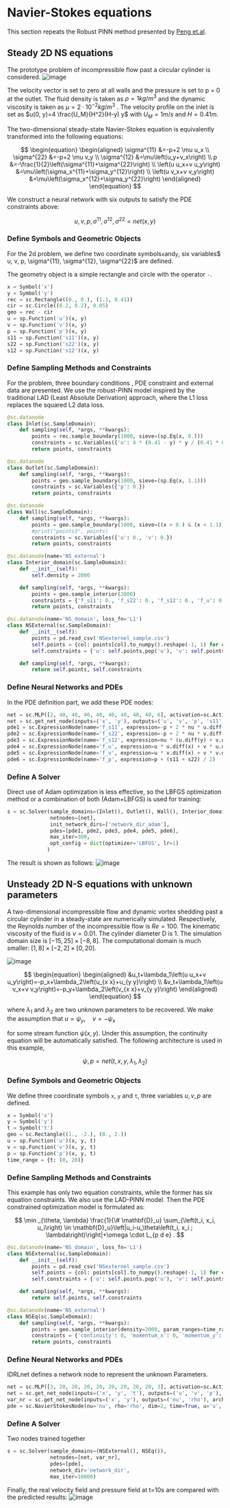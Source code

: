 # Navier-Stokes equations

This section repeats the Robust PINN method presented by [Peng et.al](https://deepai.org/publication/robust-regression-with-highly-corrupted-data-via-physics-informed-neural-networks).

## Steady 2D NS equations

The prototype problem of incompressible flow past a circular cylinder is considered.
![image](https://github.com/xiangzixuebit/picture/raw/3d73005f3642f10400975659479e856fb99f6518/NS1.png)

The velocity vector is set to zero at all walls and the pressure is set to p = 0 at the outlet. The fluid density is taken as $\rho = 1kg/m^3$ and the dynamic viscosity is taken as $\mu = 2 · 10^{−2}kg/m^3$ . The velocity profile on the inlet is set as $u(0, y)=4 \frac{U_M}{H^2}(H-y) y$ with $U_M = 1m/s$ and $H = 0.41m$.

The two-dimensional steady-state Navier-Stokes equation is equivalently transformed into the following equations:

$$
\begin{equation}
\begin{aligned}
\sigma^{11} &=-p+2 \mu u_x \\
\sigma^{22} &=-p+2 \mu v_y \\
\sigma^{12} &=\mu\left(u_y+v_x\right) \\
p &=-\frac{1}{2}\left(\sigma^{11}+\sigma^{22}\right) \\
\left(u u_x+v u_y\right) &=\mu\left(\sigma_x^{11}+\sigma_y^{12}\right) \\
\left(u v_x+v v_y\right) &=\mu\left(\sigma_x^{12}+\sigma_y^{22}\right)
\end{aligned}
\end{equation}
$$

We construct a neural network with six outputs to satisfy the PDE constraints above:

$$
\begin{equation}
u, v, p, \sigma^{11}, \sigma^{12}, \sigma^{22}=net(x, y)
\end{equation}
$$

### Define Symbols and Geometric Objects

For the 2d problem, we define two coordinate symbols`x`and`y`, six variables$ u, v, p, \sigma^{11}, \sigma^{12}, \sigma^{22}$ are defined.

The geometry object is a simple rectangle and circle with the operator `-`.

```python
x = Symbol('x')  
y = Symbol('y')  
rec = sc.Rectangle((0., 0.), (1.1, 0.41))  
cir = sc.Circle((0.2, 0.2), 0.05)  
geo = rec - cir  
u = sp.Function('u')(x, y)  
v = sp.Function('v')(x, y)  
p = sp.Function('p')(x, y)  
s11 = sp.Function('s11')(x, y)  
s22 = sp.Function('s22')(x, y)  
s12 = sp.Function('s12')(x, y)  
```

### Define Sampling Methods and Constraints

For the problem, three boundary conditions , PDE constraint and external data are presented. We use the robust-PINN model inspired by the traditional LAD (Least Absolute Derivation) approach, where the L1 loss replaces the squared L2 data loss.

```python
@sc.datanode
class Inlet(sc.SampleDomain):
    def sampling(self, *args, **kwargs):
        points = rec.sample_boundary(1000, sieve=(sp.Eq(x, 0.)))
        constraints = sc.Variables({'u': 4 * (0.41 - y) * y / (0.41 * 0.41)})
        return points, constraints

@sc.datanode
class Outlet(sc.SampleDomain):
    def sampling(self, *args, **kwargs):
        points = geo.sample_boundary(1000, sieve=(sp.Eq(x, 1.1)))
        constraints = sc.Variables({'p': 0.})
        return points, constraints

@sc.datanode
class Wall(sc.SampleDomain):
    def sampling(self, *args, **kwargs):
        points = geo.sample_boundary(1000, sieve=((x > 0.) & (x < 1.1)))
        #print("points3", points)
        constraints = sc.Variables({'u': 0., 'v': 0.})
        return points, constraints

@sc.datanode(name='NS_external')
class Interior_domain(sc.SampleDomain):
    def __init__(self):
        self.density = 2000

    def sampling(self, *args, **kwargs):
        points = geo.sample_interior(2000)
        constraints = {'f_s11': 0., 'f_s22': 0., 'f_s12': 0., 'f_u': 0., 'f_v': 0., 'f_p': 0.}
        return points, constraints

@sc.datanode(name='NS_domain', loss_fn='L1')
class NSExternal(sc.SampleDomain):
    def __init__(self):
        points = pd.read_csv('NSexternel_sample.csv')
        self.points = {col: points[col].to_numpy().reshape(-1, 1) for col in points.columns}
        self.constraints = {'u': self.points.pop('u'), 'v': self.points.pop('v'), 'p': self.points.pop('p')}

    def sampling(self, *args, **kwargs):
        return self.points, self.constraints
```

### Define Neural Networks and PDEs

In the PDE definition part, we add these PDE nodes:

```python
net = sc.MLP([2, 40, 40, 40, 40, 40, 40, 40, 40, 6], activation=sc.Activation.tanh)
net = sc.get_net_node(inputs=('x', 'y'), outputs=('u', 'v', 'p', 's11', 's22', 's12'), name='net', arch=sc.Arch.mlp)
pde1 = sc.ExpressionNode(name='f_s11', expression=-p + 2 * nu * u.diff(x) - s11)
pde2 = sc.ExpressionNode(name='f_s22', expression=-p + 2 * nu * v.diff(y) - s22)
pde3 = sc.ExpressionNode(name='f_s12', expression=nu * (u.diff(y) + v.diff(x)) - s12)
pde4 = sc.ExpressionNode(name='f_u', expression=u * u.diff(x) + v * u.diff(y) - nu * (s11.diff(x) + s12.diff(y)))
pde5 = sc.ExpressionNode(name='f_v', expression=u * v.diff(x) + v * v.diff(y) - nu * (s12.diff(x) + s22.diff(y)))
pde6 = sc.ExpressionNode(name='f_p', expression=p + (s11 + s22) / 2)
```

### Define A Solver

Direct use of Adam optimization is less effective, so the LBFGS optimization method or a combination of both (Adam+LBFGS) is used for training:

```python
s = sc.Solver(sample_domains=(Inlet(), Outlet(), Wall(), Interior_domain(), NSExternal()),
              netnodes=[net],
              init_network_dirs=['network_dir_adam'],
              pdes=[pde1, pde2, pde3, pde4, pde5, pde6],
              max_iter=300,
              opt_config = dict(optimizer='LBFGS', lr=1)
             )
```

The result is shown as follows:
![image](https://github.com/xiangzixuebit/picture/raw/3d73005f3642f10400975659479e856fb99f6518/NS11.png)

## Unsteady 2D N-S equations with unknown parameters

A two-dimensional incompressible flow and dynamic vortex shedding past a circular cylinder in a steady-state are numerically simulated. Respectively, the Reynolds number of the incompressible flow is $Re = 100$. The kinematic viscosity of the fluid is $\nu = 0.01$. The cylinder diameter D is 1. The simulation domain size is
$[-15,25] × [-8,8]$. The computational domain is much smaller: $[1,8] × [-2,2]× [0,20]$.

![image](https://github.com/xiangzixuebit/picture/raw/3d73005f3642f10400975659479e856fb99f6518/NS2.png)

$$
\begin{equation}
\begin{aligned}
&u_t+\lambda_1\left(u u_x+v u_y\right)=-p_x+\lambda_2\left(u_{x x}+u_{y y}\right) \\
&v_t+\lambda_1\left(u v_x+v v_y\right)=-p_y+\lambda_2\left(v_{x x}+v_{y y}\right)
\end{aligned}
\end{equation}
$$

where $\lambda_1$ and $\lambda_2$ are two unknown parameters to be recovered. We make the assumption that $u=\psi_y, \quad v=-\psi_x$

for some stream function $\psi(x, y)$. Under this assumption, the continuity equation will be automatically satisfied. The following architecture is used in this example,

$$
\begin{equation}
\psi, p=net\left(t, x, y, \lambda_1, \lambda_2\right)
\end{equation}
$$

### Define Symbols and Geometric Objects

We define three coordinate symbols `x`, `y` and `t`, three variables $u,v,p$ are defined.

```python
x = Symbol('x')
y = Symbol('y')
t = Symbol('t')
geo = sc.Rectangle((1., -2.), (8., 2.))
u = sp.Function('u')(x, y, t)
v = sp.Function('v')(x, y, t)
p = sp.Function('p')(x, y, t)
time_range = {t: (0, 20)}
```

### Define Sampling Methods and Constraints

This example has only two equation constraints, while the former has six equation constraints. We also use the LAD-PINN model. Then the PDE constrained optimization model is formulated as:

$$
\min _{\theta, \lambda} \frac{1}{\# \mathbf{D}_u} \sum_{\left(t_i, x_i, u_i\right) \in \mathbf{D}_u}\left|u_i-u_\theta\left(t_i, x_i ; \lambda\right)\right|+\omega \cdot L_{p d e} .
$$

```python
@sc.datanode(name='NS_domain', loss_fn='L1')
class NSExternal(sc.SampleDomain):
    def __init__(self):
        points = pd.read_csv('NSexternel_sample.csv')
        self.points = {col: points[col].to_numpy().reshape(-1, 1) for col in points.columns}
        self.constraints = {'u': self.points.pop('u'), 'v': self.points.pop('v'), 'p': self.points.pop('p')}

    def sampling(self, *args, **kwargs):
        return self.points, self.constraints

@sc.datanode(name='NS_external')
class NSEq(sc.SampleDomain):
    def sampling(self, *args, **kwargs):
        points = geo.sample_interior(density=2000, param_ranges=time_range)
        constraints = {'continuity': 0, 'momentum_x': 0, 'momentum_y': 0}
        return points, constraints
```

### Define Neural Networks and PDEs

IDRLnet defines a network node to represent the unknown Parameters.

```python
net = sc.MLP([3, 20, 20, 20, 20, 20, 20, 20, 20, 3], activation=sc.Activation.tanh)
net = sc.get_net_node(inputs=('x', 'y', 't'), outputs=('u', 'v', 'p'), name='net', arch=sc.Arch.mlp)
var_nr = sc.get_net_node(inputs=('x', 'y'), outputs=('nu', 'rho'), arch=sc.Arch.single_var)
pde = sc.NavierStokesNode(nu='nu', rho='rho', dim=2, time=True, u='u', v='v', p='p')
```

### Define A Solver

Two nodes trained together

```python
s = sc.Solver(sample_domains=(NSExternal(), NSEq()),
              netnodes=[net, var_nr],
              pdes=[pde],
              network_dir='network_dir',
              max_iter=10000)
```

Finally, the real velocity field and pressure field at t=10s are compared with the predicted results:
![image](https://github.com/xiangzixuebit/picture/raw/3d73005f3642f10400975659479e856fb99f6518/NS22.png)
